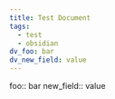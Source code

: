 ```yaml
---
title: Test Document
tags:
  - test
  - obsidian
dv_foo: bar
dv_new_field: value
---
```


foo:: bar
new_field:: value
